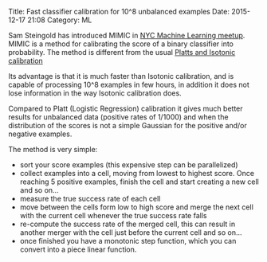 Title: Fast classifier calibration for 10^8 unbalanced examples
Date: 2015-12-17 21:08
Category: ML

Sam Steingold has introduced MIMIC in
[NYC Machine Learning meetup](http://www.meetup.com/NYC-Machine-Learning/events/227412933/).
MIMIC is
a method for calibrating the score of a binary classifier into probability.
 The method is different from the usual
[Platts and Isotonic calibration](http://fastml.com/classifier-calibration-with-platts-scaling-and-isotonic-regression/)

Its advantage is that it is much faster than Isotonic calibration,
and is capable of processing 10^8 examples in few hours, in addition it
does not lose information in the way Isotonic calibration does.

Compared to Platt (Logistic Regression) calibration it gives much better results
for unbalanced data (positive rates of 1/1000) and when the distribution of the
scores is not a simple Gaussian for the positive and/or negative examples.

The method is very simple:

* sort your score examples (this expensive step can be parallelized)
* collect examples into a cell, moving from lowest to highest score. Once reaching 5 positive examples, finish the cell and start creating a new cell and so on...
* measure the true success rate of each cell
* move between the cells form low to high score and merge the next cell with the current cell whenever the true success rate falls
* re-compute the success rate of the merged cell, this can result in another merger with the cell just before the current cell and so on...
* once finished you have a monotonic step function, which you can convert into a piece linear function.
